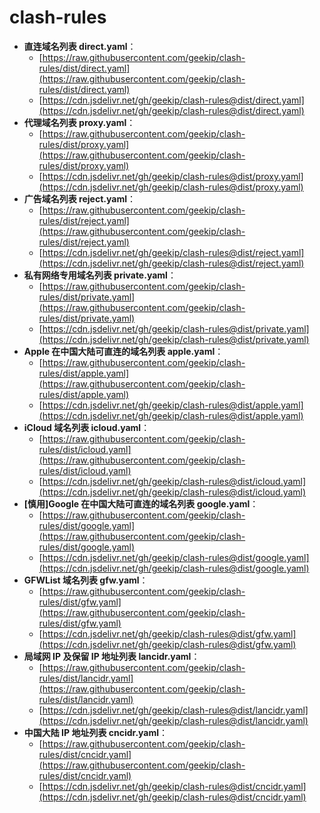 # clash-rules

- **直连域名列表 direct.yaml**：
  - [https://raw.githubusercontent.com/geekip/clash-rules/dist/direct.yaml](https://raw.githubusercontent.com/geekip/clash-rules/dist/direct.yaml)
  - [https://cdn.jsdelivr.net/gh/geekip/clash-rules@dist/direct.yaml](https://cdn.jsdelivr.net/gh/geekip/clash-rules@dist/direct.yaml)
- **代理域名列表 proxy.yaml**：
  - [https://raw.githubusercontent.com/geekip/clash-rules/dist/proxy.yaml](https://raw.githubusercontent.com/geekip/clash-rules/dist/proxy.yaml)
  - [https://cdn.jsdelivr.net/gh/geekip/clash-rules@dist/proxy.yaml](https://cdn.jsdelivr.net/gh/geekip/clash-rules@dist/proxy.yaml)
- **广告域名列表 reject.yaml**：
  - [https://raw.githubusercontent.com/geekip/clash-rules/dist/reject.yaml](https://raw.githubusercontent.com/geekip/clash-rules/dist/reject.yaml)
  - [https://cdn.jsdelivr.net/gh/geekip/clash-rules@dist/reject.yaml](https://cdn.jsdelivr.net/gh/geekip/clash-rules@dist/reject.yaml)
- **私有网络专用域名列表 private.yaml**：
  - [https://raw.githubusercontent.com/geekip/clash-rules/dist/private.yaml](https://raw.githubusercontent.com/geekip/clash-rules/dist/private.yaml)
  - [https://cdn.jsdelivr.net/gh/geekip/clash-rules@dist/private.yaml](https://cdn.jsdelivr.net/gh/geekip/clash-rules@dist/private.yaml)
- **Apple 在中国大陆可直连的域名列表 apple.yaml**：
  - [https://raw.githubusercontent.com/geekip/clash-rules/dist/apple.yaml](https://raw.githubusercontent.com/geekip/clash-rules/dist/apple.yaml)
  - [https://cdn.jsdelivr.net/gh/geekip/clash-rules@dist/apple.yaml](https://cdn.jsdelivr.net/gh/geekip/clash-rules@dist/apple.yaml)
- **iCloud 域名列表 icloud.yaml**：
  - [https://raw.githubusercontent.com/geekip/clash-rules/dist/icloud.yaml](https://raw.githubusercontent.com/geekip/clash-rules/dist/icloud.yaml)
  - [https://cdn.jsdelivr.net/gh/geekip/clash-rules@dist/icloud.yaml](https://cdn.jsdelivr.net/gh/geekip/clash-rules@dist/icloud.yaml)
- **[慎用]Google 在中国大陆可直连的域名列表 google.yaml**：
  - [https://raw.githubusercontent.com/geekip/clash-rules/dist/google.yaml](https://raw.githubusercontent.com/geekip/clash-rules/dist/google.yaml)
  - [https://cdn.jsdelivr.net/gh/geekip/clash-rules@dist/google.yaml](https://cdn.jsdelivr.net/gh/geekip/clash-rules@dist/google.yaml)
- **GFWList 域名列表 gfw.yaml**：
  - [https://raw.githubusercontent.com/geekip/clash-rules/dist/gfw.yaml](https://raw.githubusercontent.com/geekip/clash-rules/dist/gfw.yaml)
  - [https://cdn.jsdelivr.net/gh/geekip/clash-rules@dist/gfw.yaml](https://cdn.jsdelivr.net/gh/geekip/clash-rules@dist/gfw.yaml)
- **局域网 IP 及保留 IP 地址列表 lancidr.yaml**：
  - [https://raw.githubusercontent.com/geekip/clash-rules/dist/lancidr.yaml](https://raw.githubusercontent.com/geekip/clash-rules/dist/lancidr.yaml)
  - [https://cdn.jsdelivr.net/gh/geekip/clash-rules@dist/lancidr.yaml](https://cdn.jsdelivr.net/gh/geekip/clash-rules@dist/lancidr.yaml)
- **中国大陆 IP 地址列表 cncidr.yaml**：
  - [https://raw.githubusercontent.com/geekip/clash-rules/dist/cncidr.yaml](https://raw.githubusercontent.com/geekip/clash-rules/dist/cncidr.yaml)
  - [https://cdn.jsdelivr.net/gh/geekip/clash-rules@dist/cncidr.yaml](https://cdn.jsdelivr.net/gh/geekip/clash-rules@dist/cncidr.yaml)
